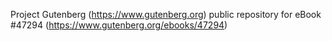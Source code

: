 Project Gutenberg (https://www.gutenberg.org) public repository for eBook #47294 (https://www.gutenberg.org/ebooks/47294)
